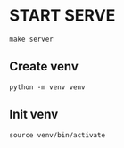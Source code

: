  # START SERVE
 ```
 make server
 ```

 ## Create venv
 ```
 python -m venv venv
 ```

 ## Init venv
 ```
 source venv/bin/activate
 ```